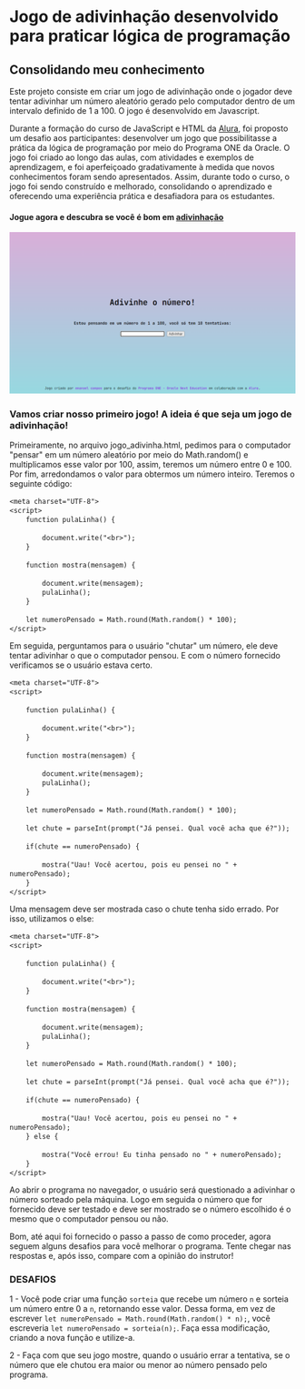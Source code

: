 # Jogo de adivinhação desenvolvido para praticar lógica de programação

## Consolidando meu conhecimento 
Este projeto consiste em criar um jogo de adivinhação onde o jogador deve tentar adivinhar um número aleatório gerado pelo computador dentro de um intervalo definido de 1 a 100. O jogo é desenvolvido em Javascript.

Durante a formação do curso de JavaScript e HTML da [Alura](https://cursos.alura.com.br/user/emanoelcampos), foi proposto um desafio aos participantes: desenvolver um jogo que possibilitasse a prática da lógica de programação por meio do Programa ONE da Oracle. O jogo foi criado ao longo das aulas, com atividades e exemplos de aprendizagem, e foi aperfeiçoado gradativamente à medida que novos conhecimentos foram sendo apresentados. Assim, durante todo o curso, o jogo foi sendo construído e melhorado, consolidando o aprendizado e oferecendo uma experiência prática e desafiadora para os estudantes.

#### Jogue agora e descubra se você é bom em [adivinhação](https://emanoelcampos.github.io/jogo-adivinhacao/)

![](https://raw.githubusercontent.com/emanoelcampos/jogo-adivinhacao/master/site-images/front-page.png)

### Vamos criar nosso primeiro jogo! A ideia é que seja um jogo de adivinhação!

Primeiramente, no arquivo jogo_adivinha.html, pedimos para o computador "pensar" em um número aleatório por meio do Math.random() e multiplicamos esse valor por 100, assim, teremos um número entre 0 e 100. Por fim, arredondamos o valor para obtermos um número inteiro. Teremos o seguinte código:

```
<meta charset="UTF-8">
<script>
    function pulaLinha() {

        document.write("<br>");
    }

    function mostra(mensagem) {

        document.write(mensagem);
        pulaLinha();
    }

    let numeroPensado = Math.round(Math.random() * 100);
</script>
``` 

Em seguida, perguntamos para o usuário "chutar" um número, ele deve tentar adivinhar o que o computador pensou. E com o número fornecido verificamos se o usuário estava certo.

```
<meta charset="UTF-8">
<script>

    function pulaLinha() {

        document.write("<br>");
    }

    function mostra(mensagem) {

        document.write(mensagem);
        pulaLinha();
    }

    let numeroPensado = Math.round(Math.random() * 100);

    let chute = parseInt(prompt("Já pensei. Qual você acha que é?"));

    if(chute == numeroPensado) {

        mostra("Uau! Você acertou, pois eu pensei no " + numeroPensado);
    }
</script>
```

Uma mensagem deve ser mostrada caso o chute tenha sido errado. Por isso, utilizamos o else:

```
<meta charset="UTF-8">
<script>

    function pulaLinha() {

        document.write("<br>");
    }

    function mostra(mensagem) {

        document.write(mensagem);
        pulaLinha();
    }

    let numeroPensado = Math.round(Math.random() * 100);

    let chute = parseInt(prompt("Já pensei. Qual você acha que é?"));

    if(chute == numeroPensado) {

        mostra("Uau! Você acertou, pois eu pensei no " + numeroPensado);
    } else {

        mostra("Você errou! Eu tinha pensado no " + numeroPensado);
    }
</script>
```


Ao abrir o programa no navegador, o usuário será questionado a adivinhar o número sorteado pela máquina. Logo em seguida o número que for fornecido deve ser testado e deve ser mostrado se o número escolhido é o mesmo que o computador pensou ou não.

Bom, até aqui foi fornecido o passo a passo de como proceder, agora seguem alguns desafios para você melhorar o programa. Tente chegar nas respostas e, após isso, compare com a opinião do instrutor!

### DESAFIOS

1 - Você pode criar uma função `sorteia` que recebe um número `n` e sorteia um número entre 0 a `n`, retornando esse valor. Dessa forma, em vez de escrever `let numeroPensado = Math.round(Math.random() * n);`, você escreveria `let numeroPensado = sorteia(n);`. Faça essa modificação, criando a nova função e utilize-a.

2 - Faça com que seu jogo mostre, quando o usuário errar a tentativa, se o número que ele chutou era maior ou menor ao número pensado pelo programa.
